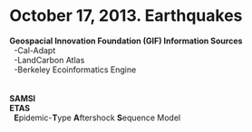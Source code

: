 October 17, 2013. Earthquakes
=====

<b>Geospacial Innovation Foundation (GIF) Information Sources</b>
<br>
&nbsp;&nbsp;-Cal-Adapt<br>
&nbsp;&nbsp;-LandCarbon Atlas<br>
&nbsp;&nbsp;-Berkeley Ecoinformatics Engine <br>
<br><br>
<b>SAMSI</b>
<br>
<b>ETAS</b><br>
&nbsp;&nbsp;<b>E</b>pidemic-<b>T</b>ype <b>A</b>ftershock <b>S</b>equence Model

